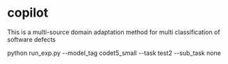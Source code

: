# copilot
This is a multi-source domain adaptation method for multi classification of software defects

python run_exp.py --model_tag codet5_small --task test2 --sub_task none
